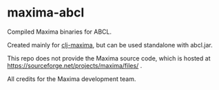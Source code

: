 # maxima-abcl

Compiled Maxima binaries for ABCL.

Created mainly for [clj-maxima](https://github.com/lsevero/clj-maxima), but can be used standalone with abcl.jar.

This repo does not provide the Maxima source code, which is hosted at https://sourceforge.net/projects/maxima/files/ .

All credits for the Maxima development team.
